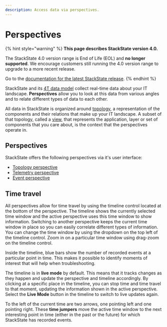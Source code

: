 ```yaml
---
description: Access data via perspectives.
---
```


# Perspectives

{% hint style="warning" %}
**This page describes StackState version 4.0.**

The StackState 4.0 version range is End of Life \(EOL\) and **no longer supported**. We encourage customers still running the 4.0 version range to upgrade to a more recent release.

Go to the [documentation for the latest StackState release](https://docs.stackstate.com/).
{% endhint %}

StackState and its [4T data model](../../concepts/4t_data_model.md) collect real-time data about your IT landscape. **Perspectives** allow you to look at this data from various angles and to relate different types of data to each other.

All data in StackState is organized around [topology](../../concepts/4t_data_model.md#topology), a representation of the components and their relations that make up your IT landscape. A subset of that topology, called a [view](../views.md), that represents the application, layer or set of components that you care about, is the context that the perspectives operate in.

## Perspectives

StackState offers the following perspectives via it's user interface:

* [Topology perspective](topology-perspective.md)
* [Telemetry perspective](telemetry-perspective.md)
* [Event perspective](event-perspective.md)

## Time travel

All perspectives allow for time travel by using the timeline control located at the bottom of the perspective. The timeline shows the currently selected time window and the active perspective uses this time window to show information. Switching to another perspective keeps the current time window in place so you can easily correlate different types of information. You can change the time window by using the dropdown on the top left of the timeline control. Zoom in on a particular time window using drag-zoom on the timeline control.

Inside the timeline, blue bars show the number of recorded events at a particular point in time. This makes it possible to identify moments of interest that will help when troubleshooting.

The timeline is in **live mode** by default. This means that it tracks changes as they happen and update the perspective and timeline accordingly. By clicking at a specific place in the timeline, you can stop time and time travel to that moment, updating the information shown in the active perspective. Select the **Live Mode** button in the timeline to switch to live updates again.

To the left of the current time are two arrows, one pointing left and one pointing right. These **time jumpers** move the active time window to the next interesting point in time \(either in the past or the future\) for which StackState has recorded events.


